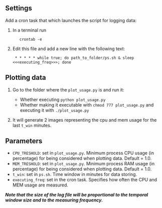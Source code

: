 ## Settings
Add a cron task that which launches the script for logging data:

1. In a terminal run  
        
          crontab -e
        
        
2. Edit this file and add a new line with the following text:

        * * * * * while true; do path_to_folder/ps.sh & sleep <<<executing_freq>>>; done
          
## Plotting data
1. Go to the folder where the ```plot_usage.py``` is and run it:
    - Whether executing ```python plot_usage.py``` 
    - Whether making it executable with ```chmod 777 plot_usage.py``` and  executing it with ```./plot_usage.py```
    
2. It will generate 2 images representing the cpu and mem usage for the last ```t_win``` minutes. 
 
## Parameters
- ```CPU_TRESHOLD```: set in ```plot_usage.py```. Minimum process CPU usage (in percentage) for being considered when plotting data. Default = 1.0.
- ```MEM_TRESHOLD```: set in ```plot_usage.py```. Minimum process RAM usage (in percentage) for being considered when plotting data. Default = 1.0.
- ```t_win```: set in ```ps.sh```. Time window in minutes for data storing. 
- ```executing_freq```: set in the cron task. Specifies how often the CPU and MEM usage are measured.

***Note that the size of the log file will be proportional to the temporal window size and to the measuring frequency.***
